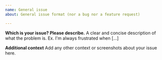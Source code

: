```yaml
---
name: General issue
about: General issue format (nor a bug nor a feature request)

---
```


**Which is your issue? Please describe.**
A clear and concise description of what the problem is. Ex. I'm always frustrated when [...]

**Additional context**
Add any other context or screenshots about your issue here.
